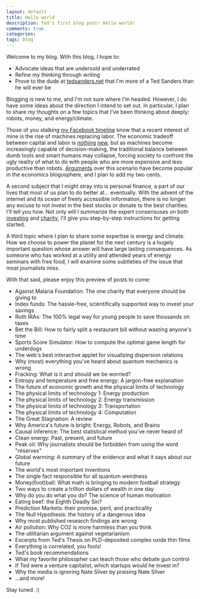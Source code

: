 ```yaml
---
layout: default
title: Hello world
description: Ted's first blog post! Hello world!
comments: true
categories:
tags: blog
---
```


<p>Welcome to my blog. With this blog, I hope to:</p>

<ul>
<li>Advocate ideas that are undersold and underrated</li>
<li>Refine my thinking through writing</li>
<li>Prove to the dude at <a href="http://www.tedsanders.net">tedsanders.net</a> that I'm more of a Ted Sanders than he will ever be</li>
</ul>

<p>Blogging is new to me, and I'm not sure where I'm headed. However, I do have some ideas about the direction I intend to set out. In particular, I plan to share my thoughts on a few topics that I've been thinking about deeply: robots, money, and energy/climate.</p>

<p>Those of you stalking <a href="http://www.facebook.com/tedsanders">my Facebook timeline</a> know that a recent interest of mine is the rise of machines replacing labor. The economic tradeoff between capital and labor is <a href="http://www.econlib.org/library/Ricardo/ricP7.html#Ch.31, On Machinery">nothing</a> <a href="http://www.econlib.org/library/Enc/bios/Marx.html">new</a>, but as machines become increasingly capable of decision-making, the traditional balance between dumb tools and smart humans may collapse, forcing society to confront the ugly reality of what to do with people who are more expensive and less productive than robots. <a href="http://theleisuresociety.tumblr.com/post/39057729530/the-tech-debate-blasts-off-a-linkfest">Arguments</a> over this scenario have become popular in the economics blogosphere, and I plan to add my two cents.</p>

<p>A second subject that I might stray into is personal finance, a part of our lives that most of us plan to do better at... eventually. With the advent of the internet and its ocean of freely accessible information, there is no longer any excuse to not invest in the best stocks or donate to the best charities. I'll tell you how. Not only will I summarize the expert consensuses on both <a href="http://www.altruistfa.com/readingroomarticles.htm">investing</a> and <a href="http://www.givewell.org">charity</a>, I'll give you step-by-step instructions for getting started.</p>

<p>A third topic where I plan to share some expertise is energy and climate. How we choose to power the planet for the next century is a hugely important question whose answer will have large lasting consequences. As someone who has worked at a utility and attended years of energy seminars with free food, I will examine some subtleties of the issue that most journalists miss.</p>

<p>With that said, please enjoy this preview of posts to come:</p>

<ul>
<li>Against Malaria Foundation: The one charity that everyone should be giving to</li>
<li>Index funds: The hassle-free, scientifically supported way to invest your savings</li>
<li>Roth IRAs: The 100% legal way for young people to save thousands on taxes</li>
<li>Bet the Bill: How to fairly split a restaurant bill without wasting anyone's time</li>
<li>Sports Score Simulator: How to compute the optimal game length for underdogs</li>
<li>The web's best interactive applet for visualizing dispersion relations</li>
<li>Why (most) everything you've heard about quantum mechanics is wrong</li>
<li>Fracking: What is it and should we be worried?</li>
<li>Entropy and temperature and free energy: A jargon-free explanation</li>
<li>The future of economic growth and the physical limits of technology</li>
<li>The physical limits of technology 1: Energy production</li>
<li>The physical limits of technology 2: Energy transmission</li>
<li>The physical limits of technology 3: Transportation</li>
<li>The physical limits of technology 4: Computation</li>
<li>The Great Stagnation: A review</li>
<li>Why America's future is bright: Energy, Robots, and Brains</li>
<li>Causal inference: The best statistical method you've never heard of</li>
<li>Clean energy: Past, present, and future</li>
<li>Peak oil: Why journalists should be forbidden from using the word "reserves"</li>
<li>Global warming: A summary of the evidence and what it says about our future</li>
<li>The world's most important inventions</li>
<li>The single fact responsible for all quantum weirdness</li>
<li>Money(foot)ball: What math is bringing to modern football strategy</li>
<li>Two ways to create a trillion dollars of wealth in one day</li>
<li>Why do you do what you do? The science of human motivation</li>
<li>Eating beef: the Eighth Deadly Sin?</li>
<li>Prediction Markets: their promise, peril, and practicality</li>
<li>The Null Hypothesis: the history of a dangerous idea</li>
<li>Why most published research findings are wrong</li>
<li>Air pollution: Why CO2 is more harmless than you think</li>
<li>The utilitarian argument against vegetarianism</li>
<li>Excerpts from Ted's Thesis on PLD-deposited complex oxide thin films</li>
<li>Everything is correlated, you fools!</li>
<li>Ted's book recommendations</li>
<li>What my favorite philosopher can teach those who debate gun control</li>
<li>If Ted were a venture capitalist, which startups would he invest in?</li>
<li>Why the media is ignoring Nate Silver by praising Nate Silver</li>
<li>...and more!</li>
</ul>

<p>Stay tuned. :)</p>
